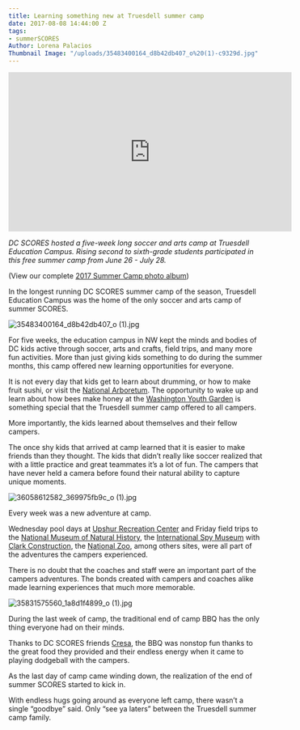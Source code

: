 ```yaml
---
title: Learning something new at Truesdell summer camp
date: 2017-08-08 14:44:00 Z
tags:
- summerSCORES
Author: Lorena Palacios
Thumbnail Image: "/uploads/35483400164_d8b42db407_o%20(1)-c9329d.jpg"
---
```


<iframe width="560" height="315" src="https://www.youtube.com/embed/7IyGsKQ3AGU" frameborder="0" allowfullscreen></iframe>

*DC SCORES hosted a five-week long soccer and arts camp at Truesdell Education Campus. Rising second to sixth-grade students participated in this free summer camp from June 26 - July 28.*

\(View our complete [2017 Summer Camp photo album](https://www.flickr.com/photos/dcscorespictures/albums/72157685518837876))

In the longest running DC SCORES summer camp of the season, Truesdell Education Campus was the home of the only soccer and arts camp of summer SCORES.

![35483400164_d8b42db407_o (1).jpg](/uploads/35483400164_d8b42db407_o%20(1).jpg)

For five weeks, the education campus in NW kept the minds and bodies of DC kids active through soccer, arts and crafts, field trips, and many more fun activities. More than just giving kids something to do during the summer months, this camp offered new learning opportunities for everyone.


It is not every day that kids get to learn about drumming, or how to make fruit sushi, or visit the [National Arboretum](http://www.usna.usda.gov/). The opportunity to wake up and learn about how bees make honey at the [Washington Youth Garden](http://www.washingtonyouthgarden.org/) is something special that the Truesdell summer camp offered to all campers.

More importantly, the kids learned about themselves and their fellow campers.

The once shy kids that arrived at camp learned that it is easier to make friends than they thought. The kids that didn’t really like soccer realized that with a little practice and great teammates it’s a lot of fun. The campers that have never held a camera before found their natural ability to capture unique moments.

![36058612582_369975fb9c_o (1).jpg](/uploads/36058612582_369975fb9c_o%20(1).jpg)

Every week was a new adventure at camp.

Wednesday pool days at [Upshur Recreation Center](https://dpr.dc.gov/page/upshur-recreation-center) and Friday field trips to the [National Museum of Natural History](https://www.si.edu/museums/natural-history-museum), the [International Spy Museum](https://www.spymuseum.org/) with [Clark Construction](https://www.clarkconstruction.com/locations/bethesda), the [National Zoo](https://nationalzoo.si.edu/), among others sites, were all part of the adventures the campers experienced.

There is no doubt that the coaches and staff were an important part of the campers adventures. The bonds created with campers and coaches alike made learning experiences that much more memorable.

![35831575560_1a8d1f4899_o (1).jpg](/uploads/35831575560_1a8d1f4899_o%20(1).jpg)

During the last week of camp, the traditional end of camp BBQ has the only thing everyone had on their minds.

Thanks to DC SCORES friends [Cresa](https://www.cresa.com/washingtondc), the BBQ was nonstop fun thanks to the great food they provided and their endless energy when it came to playing dodgeball with the campers.

As the last day of camp came winding down, the realization of the end of summer SCORES started to kick in.

With endless hugs going around as everyone left camp, there wasn’t a single “goodbye” said. Only “see ya laters” between the Truesdell summer camp family.